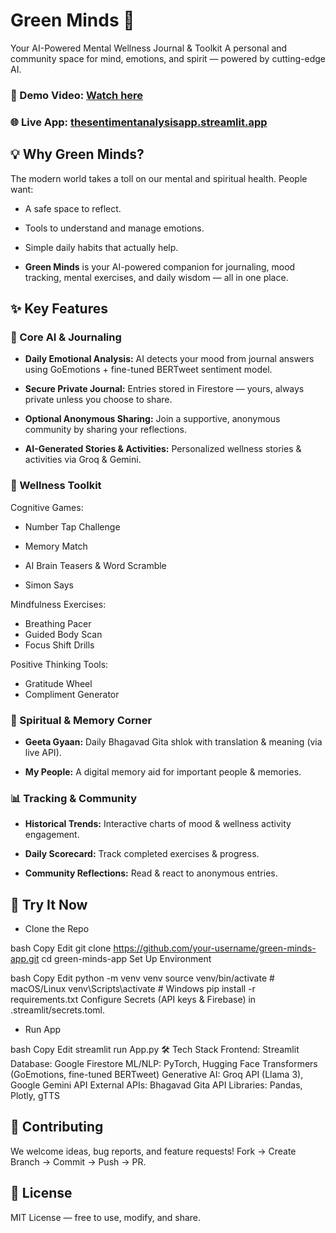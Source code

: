# Green Minds 🌱
Your AI-Powered Mental Wellness Journal & Toolkit
A personal and community space for mind, emotions, and spirit — powered by cutting-edge AI.

### 🎥 Demo Video: [Watch here](https://vimeo.com/1107494438?share=copy#t=0)
### 🌐 Live App: [thesentimentanalysisapp.streamlit.app](https://vimeo.com/1107494438?share=copy#t=0)

## 💡 Why Green Minds?
The modern world takes a toll on our mental and spiritual health. People want:

- A safe space to reflect.

- Tools to understand and manage emotions.

- Simple daily habits that actually help.

- **Green Minds** is your AI-powered companion for journaling, mood tracking, mental exercises, and daily wisdom — all in one place.

## ✨ Key Features
### 🧠 Core AI & Journaling
- **Daily Emotional Analysis:** AI detects your mood from journal answers using GoEmotions + fine-tuned BERTweet sentiment model.

- **Secure Private Journal:** Entries stored in Firestore — yours, always private unless you choose to share.

- **Optional Anonymous Sharing:** Join a supportive, anonymous community by sharing your reflections.

- **AI-Generated Stories & Activities:** Personalized wellness stories & activities via Groq & Gemini.

### 🧘 Wellness Toolkit
Cognitive Games:

- Number Tap Challenge

- Memory Match

- AI Brain Teasers & Word Scramble

- Simon Says

Mindfulness Exercises:
- Breathing Pacer 
- Guided Body Scan 
- Focus Shift Drills

Positive Thinking Tools:
- Gratitude Wheel
- Compliment Generator

### 📖 Spiritual & Memory Corner
- **Geeta Gyaan:** Daily Bhagavad Gita shlok with translation & meaning (via live API).

- **My People:** A digital memory aid for important people & memories.

### 📊 Tracking & Community
- **Historical Trends:** Interactive charts of mood & wellness activity engagement.

- **Daily Scorecard:** Track completed exercises & progress.

- **Community Reflections:** Read & react to anonymous entries.

## 🚀 Try It Now
- Clone the Repo

bash
Copy
Edit
git clone https://github.com/your-username/green-minds-app.git
cd green-minds-app
Set Up Environment

bash
Copy
Edit
python -m venv venv
source venv/bin/activate  # macOS/Linux
venv\Scripts\activate     # Windows
pip install -r requirements.txt
Configure Secrets (API keys & Firebase) in .streamlit/secrets.toml.

- Run App

bash
Copy
Edit
streamlit run App.py
🛠 Tech Stack
Frontend: Streamlit
Database: Google Firestore
ML/NLP: PyTorch, Hugging Face Transformers (GoEmotions, fine-tuned BERTweet)
Generative AI: Groq API (Llama 3), Google Gemini API
External APIs: Bhagavad Gita API
Libraries: Pandas, Plotly, gTTS

## 🤝 Contributing
We welcome ideas, bug reports, and feature requests!
Fork → Create Branch → Commit → Push → PR.

## 📜 License
MIT License — free to use, modify, and share.

